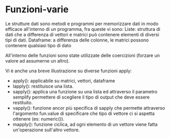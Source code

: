 # Funzioni-varie

Le strutture dati sono metodi e programmi per memorizzare dati in modo efficace all'interno di un programma, fra queste vi sono:
Liste: struttura di dati che a differenza di vettori e matrici può contenere elementi di diversi tipi di dati.
Dataframe: a differenza delle colonne, le matrici possono contenere qualsiasi tipo di dato

All'interno delle funzioni sono state utilizzate delle coercizioni (forzare un valore ad assumerne un altro).

Vi è anche una breve illustrazione su diverse funzioni apply:

- apply(): applicabile su matrici, vettori, dataframe
- lapply(): restituisce una lista.
- sapply(): applica una funzione su una lista ed attraverso il parametro semplify permettere di scegliere il tipo di output che deve essere restituito.
- vapply(): funzione ancor più specifica di sapply che permette attraverso l'argomento fun.value di specificare che tipo di vettore ci si aspetta ottenere (es: numeric()).
- mapply(): funzione ciclica, ad ogni elemento di un vettore viene fatta un'operazione sull'altro vettore.
